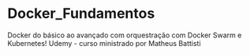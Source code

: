 # Docker_Fundamentos

Docker do básico ao avançado com orquestração com Docker Swarm e Kubernetes!
Udemy - curso ministrado por Matheus Battisti
